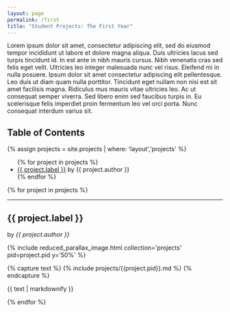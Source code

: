 ```yaml
---
layout: page
permalink: /first
title: "Student Projects: The First Year"
---
```


Lorem ipsum dolor sit amet, consectetur adipiscing elit, sed do eiusmod tempor incididunt ut labore et dolore magna aliqua. Duis ultricies lacus sed turpis tincidunt id. In est ante in nibh mauris cursus. Nibh venenatis cras sed felis eget velit. Ultricies leo integer malesuada nunc vel risus. Eleifend mi in nulla posuere. Ipsum dolor sit amet consectetur adipiscing elit pellentesque. Leo duis ut diam quam nulla porttitor. Tincidunt eget nullam non nisi est sit amet facilisis magna. Ridiculus mus mauris vitae ultricies leo. Ac ut consequat semper viverra. Sed libero enim sed faucibus turpis in. Eu scelerisque felis imperdiet proin fermentum leo vel orci porta. Nunc consequat interdum varius sit.

## Table of Contents

{% assign projects = site.projects | where: 'layout','projects' %}

<ul class ="toc">
{% for project in projects %}
    <li><a href="#{{ project.label | slugify }}">{{ project.label }}</a> by {{ project.author }}</li>  
{% endfor %}
</ul>

{% for project in projects %}

<hr/>

  <div  class='exhibit-meta'>
    <h2 class='exhibit-title' id='{{ project.label | slugify }}'>{{ project.label }}</h2>
    <span class='exhibit-author'>by <em>{{ project.author }}</em></span>
  </div>

{% include reduced_parallax_image.html collection='projects' pid=project.pid y='50%' %}

{% capture text %}
{% include projects/{{project.pid}}.md %}
{% endcapture %}

  <div>{{ text | markdownify }}</div>

{% endfor %}
